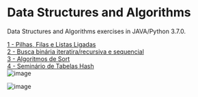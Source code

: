 # Data Structures and Algorithms

Data Structures and Algorithms exercises in JAVA/Python 3.7.0.

[1 - Pilhas, Filas e Listas Ligadas](https://github.com/MurylloEx/Data-Structures-and-Algorithms/tree/master/Exercise_1)
<br>
[2 - Busca binária iteratira/recursiva e sequencial](https://github.com/MurylloEx/Data-Structures-and-Algorithms/tree/master/Week_1)
<br>
[3 - Algoritmos de Sort](https://github.com/MurylloEx/Data-Structures-and-Algorithms/tree/master/Week_2)
<br>
[4 - Seminário de Tabelas Hash](https://github.com/MurylloEx/Data-Structures-and-Algorithms/tree/master/hashtable)
<br>
![image](https://user-images.githubusercontent.com/32225687/93008264-23c8c780-f549-11ea-9000-3c4676a63961.png)

![image](https://user-images.githubusercontent.com/32225687/93008264-23c8c780-f549-11ea-9000-3c4676a63961.png)

